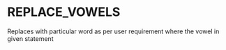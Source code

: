 # REPLACE_VOWELS
Replaces with particular word as per user requirement where the vowel in given statement
